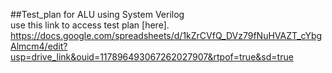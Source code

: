 ##Test_plan for ALU using System Verilog  
use this link to access test plan [here]. https://docs.google.com/spreadsheets/d/1kZrCVfQ_DVz79fNuHVAZT_cYbgAlmcm4/edit?usp=drive_link&ouid=117896493067262027907&rtpof=true&sd=true
